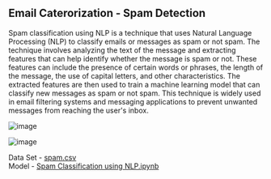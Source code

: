 ## Email Caterorization - Spam Detection

Spam classification using NLP is a technique that uses Natural Language Processing (NLP) to classify emails or messages as spam or not spam. The technique involves analyzing the text of the message and extracting features that can help identify whether the message is spam or not. These features can include the presence of certain words or phrases, the length of the message, the use of capital letters, and other characteristics. The extracted features are then used to train a machine learning model that can classify new messages as spam or not spam. This technique is widely used in email filtering systems and messaging applications to prevent unwanted messages from reaching the user's inbox.

![image](https://github.com/user-attachments/assets/7f5e26a8-8a91-46d3-a651-82db029942d7)

![image](https://github.com/user-attachments/assets/03c1bab7-b932-4c97-aaa2-dc6869e39627)


Data Set - [spam.csv](./spam.csv) <br>
Model - [Spam Classification using NLP.ipynb](./Spam_Classification_using_NLP.ipynb)
